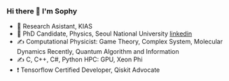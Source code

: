 ### Hi there 👋 I'm Sophy
- :pencil: Research Asistant, KIAS
- :pencil: PhD Candidate, Physics, Seoul National University [linkedin](http://linkedin.com/in/karysshin)
- :writing_hand: Computational Physicist: Game Theory, Complex System, Molecular Dynamics Recently, Quantum Algorithm and Information
- :writing_hand: C, C++, C#, Python  HPC: GPU, Xeon Phi
- :exclamation: Tensorflow Certified Developer, Qiskit Advocate 


